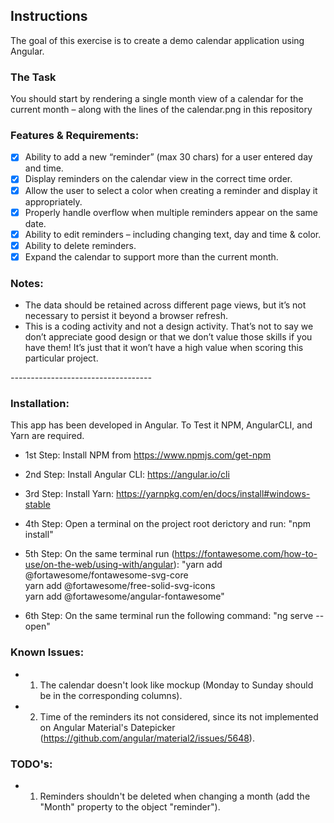﻿## Instructions

The goal of this exercise is to create a demo calendar application using Angular.

### The Task

You should start by rendering a single month view of a calendar for the current month – along with the lines of the calendar.png in this repository

### Features & Requirements:

- [x] Ability to add a new “reminder” (max 30 chars) for a user entered day and time.
- [x] Display reminders on the calendar view in the correct time order.
- [x] Allow the user to select a color when creating a reminder and display it appropriately.
- [x] Properly handle overflow when multiple reminders appear on the same date.
- [x] Ability to edit reminders – including changing text, day and time & color.
- [x] Ability to delete reminders.
- [x] Expand the calendar to support more than the current month.

### Notes:

* The data should be retained across different page views, but it’s not necessary to persist it beyond a browser refresh.
* This is a coding activity and not a design activity. That’s not to say we don’t appreciate good design or that we don’t value those skills if you have them! It’s just that it won’t have a high value when scoring this particular project.

*-----------------------------------*

### Installation:

This app has been developed in Angular. To Test it NPM, AngularCLI, and Yarn are required.

- 1st Step: Install NPM from https://www.npmjs.com/get-npm

- 2nd Step: Install Angular CLI: https://angular.io/cli

- 3rd Step: Install Yarn: https://yarnpkg.com/en/docs/install#windows-stable

- 4th Step: Open a terminal on the project root derictory and run: "npm install"

- 5th Step: On the same terminal run (https://fontawesome.com/how-to-use/on-the-web/using-with/angular): "yarn add @fortawesome/fontawesome-svg-core \
  yarn add @fortawesome/free-solid-svg-icons \
  yarn add @fortawesome/angular-fontawesome"

- 6th Step: On the same terminal run the following command: "ng serve --open"


### Known Issues:

- 1) The calendar doesn't look like mockup (Monday to Sunday should be in the corresponding columns).
- 2) Time of the reminders its not considered, since its not implemented on Angular Material's Datepicker (https://github.com/angular/material2/issues/5648).


### TODO's:
- 1) Reminders shouldn't be deleted when changing a month (add the "Month" property to the object "reminder").